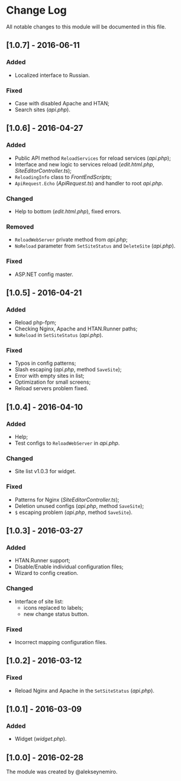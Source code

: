 # Change Log

All notable changes to this module will be documented in this file.

## [1.0.7] - 2016-06-11
### Added
- Localized interface to Russian.

### Fixed
- Case with disabled Apache and HTAN;
- Search sites (*api.php*).

## [1.0.6] - 2016-04-27
### Added
- Public API method `ReloadServices` for reload services (*api.php*);
- Interface and new logic to services reload (*edit.html.php*, *SiteEditorController.ts*);
- `ReloadingInfo` class to *FrontEndScripts*;
- `ApiRequest.Echo` (*ApiRequest.ts*) and handler to root *api.php*.

### Changed
- Help to bottom (*edit.html.php*), fixed errors.

### Removed
- `ReloadWebServer` private method from *api.php*;
- `NoReload` parameter from `SetSiteStatus` and `DeleteSite` (*api.php*).

### Fixed
- ASP.NET config master.

## [1.0.5] - 2016-04-21
### Added
- Reload php-fpm;
- Checking Nginx, Apache and HTAN.Runner paths;
- `NoReload` in `SetSiteStatus` (*api.php*).

### Fixed
- Typos in config patterns;
- Slash escaping (*api.php*, method `SaveSite`);
- Error with empty sites in list;
- Optimization for small screens;
- Reload servers problem fixed.

## [1.0.4] - 2016-04-10
### Added
- Help;
- Test configs to `ReloadWebServer` in *api.php*.

### Changed
- Site list v1.0.3 for widget.

### Fixed
- Patterns for Nginx (*SiteEditorController.ts*);
- Deletion unused configs (*api.php*, method `SaveSite`);
- `$` escaping problem (*api.php*, method `SaveSite`).

## [1.0.3] - 2016-03-27
### Added
- HTAN.Runner support;
- Disable/Enable individual configuration files;
- Wizard to config creation.

### Changed
- Interface of site list:
  - icons replaced to labels;
  - new change status button.

### Fixed
- Incorrect mapping configuration files.

## [1.0.2] - 2016-03-12
### Fixed
- Reload Nginx and Apache in the `SetSiteStatus` (*api.php*).

## [1.0.1] - 2016-03-09
### Added
- Widget (*widget.php*).

## [1.0.0] - 2016-02-28
The module was created by @alekseynemiro.